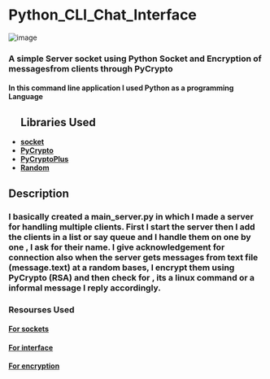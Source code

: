 # Python_CLI_Chat_Interface
![image](https://encrypted-tbn0.gstatic.com/images?q=tbn%3AANd9GcRh7NuzS0HyuR4PCNMeXM2rc0xTKYpZhERuag&usqp=CAU)
<h3>A simple Server socket using Python Socket and Encryption of messagesfrom clients through PyCrypto</h3>
<p> <h4>In this command line application I used Python as a programming Language<h4></p>
<ul>
  <h2>Libraries Used</h2>
  <li ><a href="https://pypi.org/project/pycrypto/">socket</a></li>
  <li ><a href="https://pypi.org/project/sockets/">PyCrypto</a></li>
  <li ><a href="https://pypi.org/project/pycryptoplus/">PyCryptoPlus</a></li>
  <li ><a href="https://pypi.org/project/random2/">Random</a></li>
</ul>
  
<h2>Description</h2>
<p><h3>
    I basically created a main_server.py in which I made a server for handling multiple clients. 
    First I start the server then I add the clients in a list or say queue and I handle 
    them on one by one , I ask for their name.
    I give acknowledgement for connection also when the server gets messages from text file (message.text)
    at a random bases, 
    I encrypt them using PyCrypto (RSA) and then check for , its a linux command or 
    a informal message I reply accordingly.</h3>
</div>
</p>

  
<h3>Resourses Used</h4>
<h4><a href = "https://www.studytonight.com/network-programming-in-python/socket-methods ">For sockets<a></h4>
<h4><a href = "https://codinginfinite.com/python-chat-application-tutorial-source-code/">For interface<a></h4>
<h4><a href = "https://riptutorial.com/python/topic/8710/sockets-and-message-encryption-decryption-between-client-and-server">For encryption<a></h4>
  
